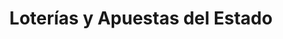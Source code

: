 ---
title: "Loterías y Apuestas del Estado"
url: /cehegin/loterias-y-apuestas-del-estado/
shop: Lotterie
---